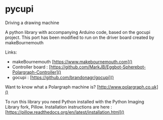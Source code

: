 # pycupi
Driving a drawing machine

A python library with accompanying Arduino code, based on the gocupi project.  This port has been modified to run on the driver board created by makeBournemouth

Links:  

- makeBournemouth [https://www.makebournemouth.com]()
- Controller board : [https://github.com/MarkJB/Eggbot-Spherebot-Polargraph-Controller]()
-  gocupi : [https://github.com/brandonagr/gocupi]()

Want to know what a Polargraph machine is?  [http://www.polargraph.co.uk]()

To run this library you need Python installed with the Python Imaging Library fork, Pillow.  Installation instructions are here : [https://pillow.readthedocs.org/en/latest/installation.html]()
